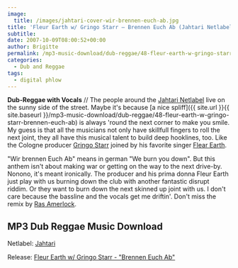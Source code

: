 ```yaml
---
image:
  title: /images/jahtari-cover-wir-brennen-euch-ab.jpg
title: 'Fleur Earth w/ Gringo Starr – Brennen Euch Ab (Jahtari Netlabel)'
subtitle: 
date: 2007-10-09T08:00:52+00:00
author: Brigitte
permalink: /mp3-music-download/dub-reggae/48-fleur-earth-w-gringo-starr-brennen-euch-ab
categories:
  - Dub and Reggae
tags:
  - digital phlow
---
```

**Dub-Reggae with Vocals** // The people around the [Jahtari Netlabel](http://www.jahtari.org) live on the sunny side of the street. Maybe it's because [a nice spliff]({{ site.url }}{{ site.baseurl }}/mp3-music-download/dub-reggae/48-fleur-earth-w-gringo-starr-brennen-euch-ab) is always 'round the next corner to make you smile. My guess is that all the musicians not only have skillfull fingers to roll the next joint, they all have this musical talent to build deep hooklines, too. Like the Cologne producer [Gringo Starr](http://www.jahtari.org/artists/brokegringo.htm) joined by his favorite singer [Flear Earth](http://www.jahtari.org/artists/brokegringo.htm).<!--more-->

<!--adsense-->

"Wir brennen Euch Ab" means in german "We burn you down". But this anthem isn't about making war or getting on the way to the next drive-by. Nonono, it's meant ironically. The producer and his prima donna Fleur Earth just play with us burning down the club with another fantastic disrupt riddim. Or they want to burn down the next skinned up joint with us. I don't care because the bassline and the vocals get me driftin'. Don't miss the remix by [Ras Amerlock](http://www.jahtari.org/artists/rasamerlock.htm).

## MP3 Dub Reggae Music Download

Netlabel: [Jahtari](http://www.jahtari.org)
  
Release: [Fleur Earth w/ Gringo Starr - "Brennen Euch Ab"](http://www.jahtari.org/music/JTR%20NET14.htm)